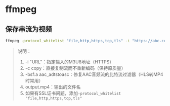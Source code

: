 # ffmpeg

## 保存串流为视频
```sh
ffmpeg -protocol_whitelist "file,http,https,tcp,tls" -i "https://abc.com/vstream.m3u8" -c copy -bsf:a aac_adtstoasc output.mp4
```
> 说明：
> 1. -i "URL"：指定输入的M3U8地址（HTTPS）
> 2. -c copy：直接复制流而不重新编码（保持原质量）
> 3. -bsf:a aac_adtstoasc：修复AAC音频流的比特流过滤器（HLS转MP4时常用）
> 4. output.mp4：输出的文件名
> 5. 如果有SSL证书问题，添加`-protocol_whitelist "file,http,https,tcp,tls"`